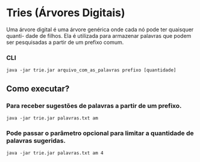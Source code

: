 # Tries (Árvores Digitais)

Uma árvore digital é uma árvore genérica onde cada nó pode ter quaisquer quanti- dade de filhos. Ela é utilizada para armazenar palavras que podem ser pesquisadas a partir de um prefixo comum.

### CLI

```console
java -jar trie.jar arquivo_com_as_palavras prefixo [quantidade]
```

## Como executar?

### Para receber sugestões de palavras a partir de um prefixo.

```console
java -jar trie.jar palavras.txt am
```

### Pode passar o parâmetro opcional para limitar a quantidade de palavras sugeridas.

```console
java -jar trie.jar palavras.txt am 4
```
